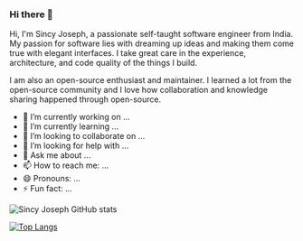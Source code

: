 ### Hi there 👋

Hi, I'm Sincy Joseph, a passionate self-taught software engineer from India. My passion for software lies with dreaming up ideas and making them come true with elegant interfaces. I take great care in the experience, architecture, and code quality of the things I build.

I am also an open-source enthusiast and maintainer. I learned a lot from the open-source community and I love how collaboration and knowledge sharing happened through open-source.

- 🔭 I’m currently working on ...
- 🌱 I’m currently learning ...
- 👯 I’m looking to collaborate on ...
- 🤔 I’m looking for help with ...
- 💬 Ask me about ...
- 📫 How to reach me: ...
- 😄 Pronouns: ...
- ⚡ Fun fact: ...


![Sincy Joseph GitHub stats](https://github-readme-stats.vercel.app/api?username=sincyjoseph&show_icons=true&theme=radical)



[![Top Langs](https://github-readme-stats.vercel.app/api/top-langs/?username=sincyjoseph&langs_count=20&layout=compact)](https://github.com/sincyjoseph/github-readme-stats)
